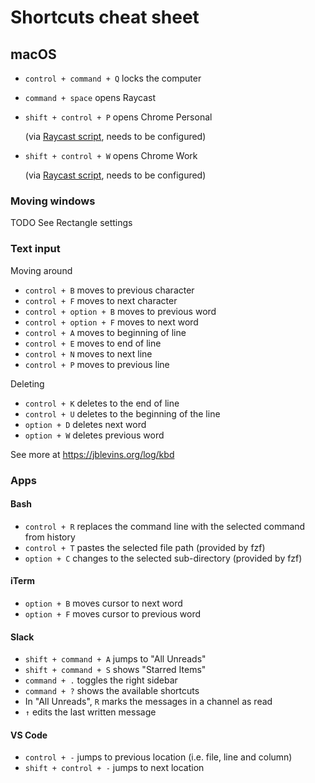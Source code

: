 # Shortcuts cheat sheet

## macOS

- `control + command + Q` locks the computer
- `command + space` opens Raycast
- `shift + control + P` opens Chrome Personal

  (via [Raycast script](raycast-scripts), needs to be configured)

- `shift + control + W` opens Chrome Work

  (via [Raycast script](raycast-scripts), needs to be configured)

### Moving windows

TODO See Rectangle settings

### Text input

Moving around

- `control + B` moves to previous character
- `control + F` moves to next character
- `control + option + B` moves to previous word
- `control + option + F` moves to next word
- `control + A` moves to beginning of line
- `control + E` moves to end of line
- `control + N` moves to next line
- `control + P` moves to previous line

Deleting

- `control + K` deletes to the end of line
- `control + U` deletes to the beginning of the line
- `option + D` deletes next word
- `option + W` deletes previous word

See more at https://jblevins.org/log/kbd

### Apps

#### Bash

- `control + R` replaces the command line with the selected command from history
- `control + T` pastes the selected file path (provided by fzf)
- `option + C` changes to the selected sub-directory (provided by fzf)

#### iTerm

- `option + B` moves cursor to next word
- `option + F` moves cursor to previous word

#### Slack

- `shift + command + A` jumps to "All Unreads"
- `shift + command + S` shows "Starred Items"
- `command + .` toggles the right sidebar
- `command + ?` shows the available shortcuts
- In "All Unreads", `R` marks the messages in a channel as read
- `↑` edits the last written message

#### VS Code

- `control + -` jumps to previous location (i.e. file, line and column)
- `shift + control + -` jumps to next location
